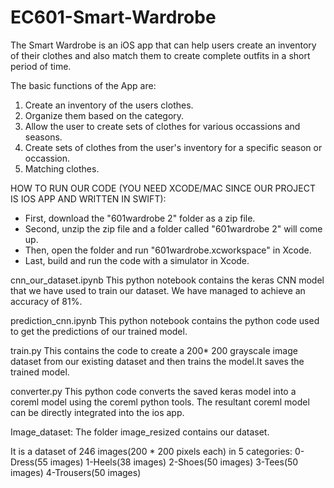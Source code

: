 # EC601-Smart-Wardrobe

The Smart Wardrobe is an iOS app that can help users create an inventory of their clothes and also match them to create complete outfits in a short period of time.

The basic functions of the App are:
1. Create an inventory of the users clothes.
2. Organize them based on the category.
3. Allow the user to create sets of clothes for various occassions and seasons.
4. Create sets of clothes from the user's inventory for a specific season or occassion.
5. Matching clothes.


HOW TO RUN OUR CODE (YOU NEED XCODE/MAC SINCE OUR PROJECT IS IOS APP AND WRITTEN IN SWIFT):

- First, download the "601wardrobe 2" folder as a zip file.
- Second, unzip the zip file and a folder called "601wardrobe 2" will come up.
- Then, open the folder and run "601wardrobe.xcworkspace" in Xcode. 
- Last, build and run the code with a simulator in Xcode. 


cnn_our_dataset.ipynb
This python notebook contains the keras CNN model that we have used to train our dataset. 
We have managed to achieve an accuracy of 81%.

prediction_cnn.ipynb
This python notebook contains the python code used to get the predictions of our trained model.
 
train.py
This contains the code to create a 200* 200 grayscale image dataset from our existing dataset and then trains the model.It saves the trained model.

converter.py
This python code converts the saved keras model into a coreml model using the coreml python tools. The resultant coreml model can be directly integrated into the ios app.

Image_dataset: The folder image_resized contains our dataset.

It is a dataset of 246 images(200 * 200 pixels each) in 5 categories:
0-Dress(55 images)
1-Heels(38 images)
2-Shoes(50 images)
3-Tees(50 images)
4-Trousers(50 images)
